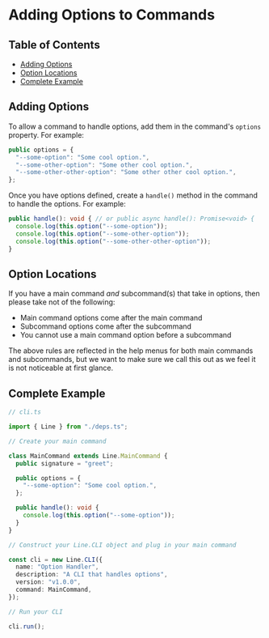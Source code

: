 # Adding Options to Commands

## Table of Contents

- [Adding Options](#adding-options)
- [Option Locations](#option-locations)
- [Complete Example](#complete-example)

## Adding Options

To allow a command to handle options, add them in the command's `options`
property. For example:

```typescript
public options = {
  "--some-option": "Some cool option.",
  "--some-other-option": "Some other cool option.",
  "--some-other-other-option": "Some other other cool option.",
};
```

Once you have options defined, create a `handle()` method in the command to
handle the options. For example:

```typescript
public handle(): void { // or public async handle(): Promise<void> {
  console.log(this.option("--some-option"));
  console.log(this.option("--some-other-option"));
  console.log(this.option("--some-other-other-option"));
}
```

## Option Locations

If you have a main command _and_ subcommand(s) that take in options, then please
take not of the following:

- Main command options come after the main command
- Subcommand options come after the subcommand
- You cannot use a main command option before a subcommand

The above rules are reflected in the help menus for both main commands and
subcommands, but we want to make sure we call this out as we feel it is not
noticeable at first glance.

## Complete Example

```typescript
// cli.ts

import { Line } from "./deps.ts";

// Create your main command

class MainCommand extends Line.MainCommand {
  public signature = "greet";

  public options = {
    "--some-option": "Some cool option.",
  };

  public handle(): void {
    console.log(this.option("--some-option"));
  }
}

// Construct your Line.CLI object and plug in your main command

const cli = new Line.CLI({
  name: "Option Handler",
  description: "A CLI that handles options",
  version: "v1.0.0",
  command: MainCommand,
});

// Run your CLI

cli.run();
```
